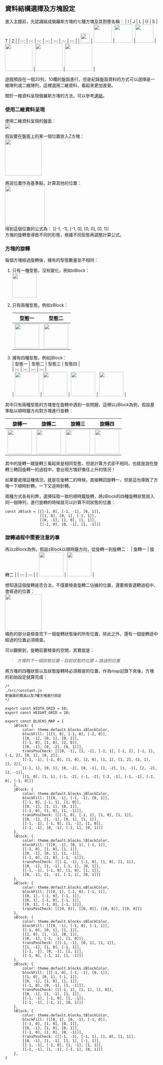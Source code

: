## 資料結構選擇及方塊設定

進入主題前，先認識組成俄羅斯方塊的七種方塊及其對應名稱：
| I | J | L | O | S | T | Z |
| :-: | :-: | :-: | :-: | :-: | :-: | :-: |
| <img src="./pictures/方塊設定/I.png" width = 30> | <img src="./pictures/方塊設定/J.png" width = 60> |<img src="./pictures/方塊設定/L.png" width = 60> |<img src="./pictures/方塊設定/O.png" width = 60> |<img src="./pictures/方塊設定/S.png" width = 90> |<img src="./pictures/方塊設定/T.png" width = 90> |<img src="./pictures/方塊設定/Z.png" width = 90> |


遊戲預設在一個20列，10欄的盤面進行，但是紀錄盤面資料的方式可以選擇是一維陣列或二維陣列，這裡選用二維資料，看起來更加直覺。

關於一維資料呈現俄羅斯方塊的方法，可以參考[連結](./1_2使用一維資料呈現俄羅斯方塊.md "Title")。

### 使用二維資料呈現  
使用二維資料呈現的盤面：  
<img src="./pictures/方塊設定/2維.png">

假設要在盤面上的某一個位置放入Z方塊：  
<img src="./pictures/方塊設定/zBlock_1.png" width="120">  

將該位置作為基準點，計算其他的位置：  
<img src="./pictures/方塊設定/zBlock_2d_calc.png" width="130">   
得到這個位置的公式為：
[[-1, -1], [-1, 0], [0, 0], [0, 1]]  
方塊的旋轉會導致不同的形態，根據不同型態再調整計算公式。

### 方塊的旋轉 

每個方塊經過旋轉後，擁有的型態數量並不相同：
1. 只有一種型態，沒有變化，例如oBlock：  
    <img src="./pictures/方塊設定/oBlock.png" width = 80>

2. 只有兩種型態，例如zBlock：  

    | 型態一 | 型態二 |
    | :-: | :-: |
    | <img src="./pictures/方塊設定/zBlock_1.png" width = 80> | <img src="./pictures/方塊設定/zBlock_2.png" height = 80> | 

3. 擁有四種型態，例如jBlock：  
    | 型態一 | 型態二 | 型態三 | 型態四 |  
    | :-: | :-: | :-: | :-: |  
    | <img src="./pictures/方塊設定/jBlock_1.png" width = 80> | <img src="./pictures/方塊設定/jBlock_2.png" height = 80> | <img src="./pictures/方塊設定/jBlock_3.png" width = 80> | <img src="./pictures/方塊設定/jBlock_4.png" height = 80> |

其中只有兩種型態的方塊會在旋轉中遇到一些問題，這裡以zBlock為例，假設基準點以順時鐘方向對方塊進行旋轉：

| 旋轉一 | 旋轉二 | 旋轉三 | 旋轉四 |  
| :-: | :-: | :-: | :-: |  
| <img src="./pictures/方塊設定/zBlock_2d_calc_1.png" width = 80> | <img src="./pictures/方塊設定/zBlock_2d_calc_2.png" height = 80> | <img src="./pictures/方塊設定/zBlock_2d_calc_3.png" width = 80> | <img src="./pictures/方塊設定/zBlock_2d_calc_4.png" height = 80> |

其中的旋轉一跟旋轉三看起來是相同型態，但是計算方式卻不相同，也就是說在旋轉三轉回旋轉一的過程中，會出現方塊好像往上升的情況！

如果要處理這種情況，就是在旋轉二的時候，直接轉回旋轉一，但是這也導致了方塊一下順時針轉，一下又逆時針轉。

兩種方式各有利弊，選擇採取一致的順時鐘旋轉，將zBlock的四種旋轉狀態放入同一個陣列，進行旋轉的時候就可以計算不同狀態的位置：

```JS
const zBlock = [[[-1, 0], [-1, -1], [0, 1]],
                [[1, 0], [0, 1], [-1, 1]],
                [[0, -1], [1, 0], [1, 1]],
                [[-1, 0], [0, -1], [1, -1]]]
```


### 旋轉過程中需要注意的事

再以zBlock為例，假設zBlock以順時鐘方向，從旋轉一到旋轉二：
| 旋轉一 | 旋轉二 |
| :-: | :-: |
| <img src="./pictures/方塊設定/zBlock_2d_calc_1.png" width = 80> | <img src="./pictures/方塊設定/zBlock_2d_calc_2.png" height = 80> |

想知道這個旋轉是否合法，不僅要檢查旋轉二佔據的位置，還要檢查選轉過程中，會經過的位置：  
<img src="./pictures/方塊設定/trans_check.png" width="120">  
橘色的部分是檢查完下一個旋轉狀態後的所有位置，除此之外，還有一個旋轉途中經過的位置必須檢查。

可以觀察到，旋轉前要檢查的空間，其實就是：  
> <i>方塊的下一個狀態位置 - 目前狀態的位置 + 路過的位置 </i>

將方塊的四種狀態以及狀態旋轉時必須檢查的位置，作為map記錄下來後，方塊的初始設定就算完成：

```JS
/* 
./src/constant.js 
對盤面的寬高以及7種方塊進行設定
*/

export const WIDTH_GRID = 10;
export const HEIGHT_GRID = 20;

export const BLOCKS_MAP = {
    iBlock: {
        color: theme.default.blocks.iBlockColor,
        blockFill: [[[1, 0], [-1, 0], [-2, 0]],
        [[0, -1], [0, 1], [0, 2]],
        [[-1, 0], [1, 0], [2, 0]],
        [[0, -1], [0, -2], [0, 1]]],
        transPosCheck: [[[0, -1], [1, -1], [-2, 1], [-2, 2], [-1, 1], [-1, 2], [0, 1], [0, 2]],
        [[-1, -1], [-1, 0], [1, 0], [2, 0], [1, 1], [1, 2], [2, 1], [2, 2]],
        [[-1, 1], [0, 1], [0, -2], [0, -1], [1, -2], [1, -1], [2, -2], [2, -1]],
        [[1, 0], [1, 1], [-2, -2], [-1, -2], [-2, -1], [-1, -1], [-2, 0], [-1, 0]]]
    },
    jBlock: {
        color: theme.default.blocks.jBlockColor,
        blockFill: [[[0, -1], [-1, -1], [0, 1]],
        [[-1, 0], [-1, 1], [1, 0]],
        [[0, -1], [1, 1], [0, 1]],
        [[-1, 0], [1, 0], [1, -1]]],
        transPosCheck: [[[-1, 0], [-1, 1], [1, 0], [1, 1]],
        [[0, -1], [1, -1], [0, 1], [1, 1]],
        [[-1, -1], [-1, 0], [1, -1], [1, 0]],
        [[-1, -1], [0, -1], [-1, 1], [0, 1]]]
    },
    lBlock: {
        color: theme.default.blocks.lBlockColor,
        blockFill: [[[0, -1], [0, 1], [-1, 1]],
        [[-1, 0], [1, 0], [1, 1]],
        [[0, -1], [0, 1], [1, -1]],
        [[-1, 0], [1, 0], [-1, -1]]],
        transPosCheck: [[[-1, -1], [-1, 0], [1, 0], [1, 1]],
        [[0, -1], [1, -1], [-1, 1], [0, 1]],
        [[-1, -1], [-1, 0], [1, 0], [1, 1]],
        [[0, -1], [1, -1], [-1, 1], [0, 1]]]
    },
    oBlock: {
        color: theme.default.blocks.oBlockColor,
        blockFill: [[[0, 1], [-1, 0], [-1, 1]],
        [[0, 1], [-1, 0], [-1, 1]],
        [[0, 1], [-1, 0], [-1, 1]],
        [[0, 1], [-1, 0], [-1, 1]]],
        transPosCheck: [[[0, 0]], [[0, 0]], [[0, 0]], [[0, 0]]]
    },
    sBlock: {
        color: theme.default.blocks.sBlockColor,
        blockFill: [[[0, -1], [-1, 0], [-1, 1]],
        [[-1, 0], [0, 1], [1, 1]],
        [[1, 0], [1, -1], [0, 1]],
        [[0, -1], [-1, -1], [1, 0]]],
        transPosCheck: [[[-1, -1], [0, 1], [1, 1]],
        [[1, -1], [1, 0], [-1, 1]],
        [[-1, -1], [0, -1], [1, 1]],
        [[-1, 0], [-1, 1], [1, -1]]]
    },
    zBlock: {
        color: theme.default.blocks.zBlockColor,
        blockFill: [[[-1, 0], [-1, -1], [0, 1]],
        [[1, 0], [0, 1], [-1, 1]],
        [[0, -1], [1, 0], [1, 1]],
        [[-1, 0], [0, -1], [1, -1]]],
        transPosCheck: [[[-1, 1], [1, 1], [1, 0]],
        [[0, -1], [1, -1], [1, 1]],
        [[-1, -1], [-1, 0], [1, -1]],
        [[-1, -1], [-1, 1], [0, 1]]]
    },
    tBlock: {
        color: theme.default.blocks.tBlockColor,
        blockFill: [[[0, 1], [0, -1], [-1, 0]],
        [[-1, 0], [1, 0], [0, 1]],
        [[0, -1], [1, 0], [0, 1]],
        [[-1, 0], [1, 0], [0, -1]]],
        transPosCheck: [[[-1, -1], [-1, 1], [1, 0], [1, 1]],
        [[0, -1], [1, -1], [1, 1], [-1, 1]],
        [[-1, -1], [-1, 0], [1, -1], [1, 1]],
        [[-1, -1], [1, -1], [-1, 1], [0, 1]]]
    },
}
```